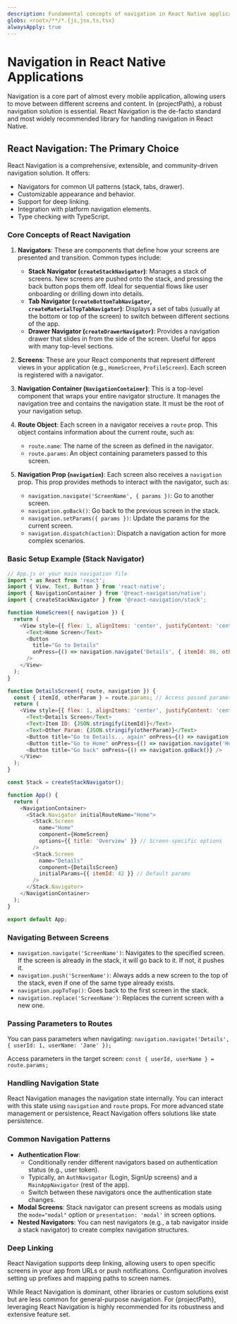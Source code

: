 ```yaml
---
description: Fundamental concepts of navigation in React Native applications.
globs: <root>/**/*.{js,jsx,ts,tsx}
alwaysApply: true
---
```


# Navigation in React Native Applications

Navigation is a core part of almost every mobile application, allowing users to move between different screens and content. In {projectPath}, a robust navigation solution is essential. React Navigation is the de-facto standard and most widely recommended library for handling navigation in React Native.

## React Navigation: The Primary Choice

React Navigation is a comprehensive, extensible, and community-driven navigation solution. It offers:
-   Navigators for common UI patterns (stack, tabs, drawer).
-   Customizable appearance and behavior.
-   Support for deep linking.
-   Integration with platform navigation elements.
-   Type checking with TypeScript.

### Core Concepts of React Navigation

1.  **Navigators**: These are components that define how your screens are presented and transition. Common types include:
    -   **Stack Navigator (`createStackNavigator`)**: Manages a stack of screens. New screens are pushed onto the stack, and pressing the back button pops them off. Ideal for sequential flows like user onboarding or drilling down into details.
    -   **Tab Navigator (`createBottomTabNavigator`, `createMaterialTopTabNavigator`)**: Displays a set of tabs (usually at the bottom or top of the screen) to switch between different sections of the app.
    -   **Drawer Navigator (`createDrawerNavigator`)**: Provides a navigation drawer that slides in from the side of the screen. Useful for apps with many top-level sections.

2.  **Screens**: These are your React components that represent different views in your application (e.g., `HomeScreen`, `ProfileScreen`). Each screen is registered with a navigator.

3.  **Navigation Container (`NavigationContainer`)**: This is a top-level component that wraps your entire navigator structure. It manages the navigation tree and contains the navigation state. It must be the root of your navigation setup.

4.  **Route Object**: Each screen in a navigator receives a `route` prop. This object contains information about the current route, such as:
    -   `route.name`: The name of the screen as defined in the navigator.
    -   `route.params`: An object containing parameters passed to this screen.

5.  **Navigation Prop (`navigation`)**: Each screen also receives a `navigation` prop. This prop provides methods to interact with the navigator, such as:
    -   `navigation.navigate('ScreenName', { params })`: Go to another screen.
    -   `navigation.goBack()`: Go back to the previous screen in the stack.
    -   `navigation.setParams({ params })`: Update the params for the current screen.
    -   `navigation.dispatch(action)`: Dispatch a navigation action for more complex scenarios.

### Basic Setup Example (Stack Navigator)

```javascript
// App.js or your main navigation file
import * as React from 'react';
import { View, Text, Button } from 'react-native';
import { NavigationContainer } from '@react-navigation/native';
import { createStackNavigator } from '@react-navigation/stack';

function HomeScreen({ navigation }) {
  return (
    <View style={{ flex: 1, alignItems: 'center', justifyContent: 'center' }}>
      <Text>Home Screen</Text>
      <Button
        title="Go to Details"
        onPress={() => navigation.navigate('Details', { itemId: 86, otherParam: 'anything' })}
      />
    </View>
  );
}

function DetailsScreen({ route, navigation }) {
  const { itemId, otherParam } = route.params; // Access passed parameters
  return (
    <View style={{ flex: 1, alignItems: 'center', justifyContent: 'center' }}>
      <Text>Details Screen</Text>
      <Text>Item ID: {JSON.stringify(itemId)}</Text>
      <Text>Other Param: {JSON.stringify(otherParam)}</Text>
      <Button title="Go to Details... again" onPress={() => navigation.push('Details', { itemId: Math.floor(Math.random() * 100) })} />
      <Button title="Go to Home" onPress={() => navigation.navigate('Home')} />
      <Button title="Go back" onPress={() => navigation.goBack()} />
    </View>
  );
}

const Stack = createStackNavigator();

function App() {
  return (
    <NavigationContainer>
      <Stack.Navigator initialRouteName="Home">
        <Stack.Screen 
          name="Home" 
          component={HomeScreen} 
          options={{ title: 'Overview' }} // Screen-specific options
        />
        <Stack.Screen 
          name="Details" 
          component={DetailsScreen} 
          initialParams={{ itemId: 42 }} // Default params
        />
      </Stack.Navigator>
    </NavigationContainer>
  );
}

export default App;
```

### Navigating Between Screens

-   `navigation.navigate('ScreenName')`: Navigates to the specified screen. If the screen is already in the stack, it will go back to it. If not, it pushes it.
-   `navigation.push('ScreenName')`: Always adds a new screen to the top of the stack, even if one of the same type already exists.
-   `navigation.popToTop()`: Goes back to the first screen in the stack.
-   `navigation.replace('ScreenName')`: Replaces the current screen with a new one.

### Passing Parameters to Routes

You can pass parameters when navigating:
`navigation.navigate('Details', { userId: 1, userName: 'Jane' });`

Access parameters in the target screen:
`const { userId, userName } = route.params;`

### Handling Navigation State

React Navigation manages the navigation state internally. You can interact with this state using `navigation` and `route` props. For more advanced state management or persistence, React Navigation offers solutions like state persistence.

### Common Navigation Patterns

-   **Authentication Flow**:
    -   Conditionally render different navigators based on authentication status (e.g., user token).
    -   Typically, an `AuthNavigator` (Login, SignUp screens) and a `MainAppNavigator` (rest of the app).
    -   Switch between these navigators once the authentication state changes.
-   **Modal Screens**: Stack navigator can present screens as modals using the `mode="modal"` option or `presentation: 'modal'` in screen options.
-   **Nested Navigators**: You can nest navigators (e.g., a tab navigator inside a stack navigator) to create complex navigation structures.

### Deep Linking

React Navigation supports deep linking, allowing users to open specific screens in your app from URLs or push notifications. Configuration involves setting up prefixes and mapping paths to screen names.

While React Navigation is dominant, other libraries or custom solutions exist but are less common for general-purpose navigation. For {projectPath}, leveraging React Navigation is highly recommended for its robustness and extensive feature set.
```
